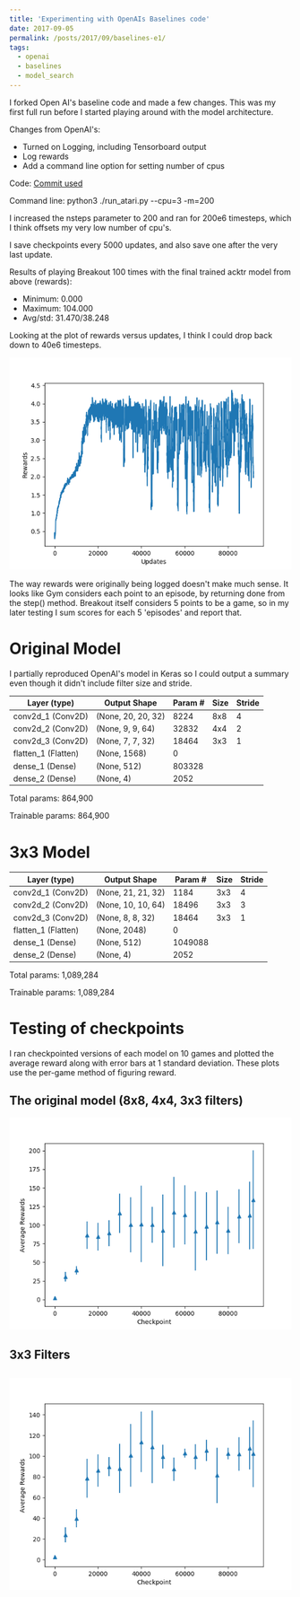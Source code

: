 ```yaml
---
title: 'Experimenting with OpenAIs Baselines code'
date: 2017-09-05
permalink: /posts/2017/09/baselines-e1/
tags:
  - openai
  - baselines
  - model_search
---
```

I forked Open AI's baseline code and made a few changes. This was my first full run before I started playing around with the model architecture.

Changes from OpenAI's:
* Turned on Logging, including Tensorboard output
* Log rewards
* Add a command line option for setting number of cpus

Code: [Commit used](https://github.com/Bleyddyn/baselines/commit/0439b162e4c03e038884abd2edd1b9a87a6df2cf)

Command line: python3 ./run_atari.py --cpu=3 -m=200

I increased the nsteps parameter to 200 and ran for 200e6 timesteps, which I think offsets my very low number of cpu's.

I save checkpoints every 5000 updates, and also save one after the very last update.

Results of playing Breakout 100 times with the final trained acktr model from above (rewards):

* Minimum: 0.000
* Maximum: 104.000
* Avg/std: 31.470/38.248

Looking at the plot of rewards versus updates, I think I could drop back down to 40e6 timesteps.

![rewards vs updates](/images/blog/2017-09-progress-e1.png "Rewards vs Updates")

The way rewards were originally being logged doesn't make much sense. It looks like Gym considers each point to an episode, by returning done from the step() method. Breakout itself considers 5 points to be a game, so in my later testing I sum scores for each 5 'episodes' and report that.

# Original Model

I partially reproduced OpenAI's model in Keras so I could output a summary even though it didn't include filter size and stride.

Layer (type)          |      Output Shape         |    Param #   | Size    |  Stride |
----------------------|---------------------------|--------------|---------|---------|
conv2d_1 (Conv2D)     |      (None, 20, 20, 32)   |    8224      |   8x8   |    4    |
conv2d_2 (Conv2D)     |      (None, 9, 9, 64)     |    32832     |   4x4   |    2    |
conv2d_3 (Conv2D)     |      (None, 7, 7, 32)     |    18464     |   3x3   |    1    |
flatten_1 (Flatten)   |      (None, 1568)         |    0         |         |         |
dense_1 (Dense)       |      (None, 512)          |    803328    |         |         |
dense_2 (Dense)       |      (None, 4)            |    2052      |         |         |

Total params: 864,900

Trainable params: 864,900

# 3x3 Model

Layer (type)          |      Output Shape         |    Param #   | Size    |  Stride |
----------------------|---------------------------|--------------|---------|---------|
conv2d_1 (Conv2D)     |      (None, 21, 21, 32)   |    1184      |   3x3   |    4    |
conv2d_2 (Conv2D)     |      (None, 10, 10, 64)   |    18496     |   3x3   |    3    |
conv2d_3 (Conv2D)     |      (None, 8, 8, 32)     |    18464     |   3x3   |    1    |
flatten_1 (Flatten)   |      (None, 2048)         |    0         |         |         |
dense_1 (Dense)       |      (None, 512)          |    1049088   |         |         |
dense_2 (Dense)       |      (None, 4)            |    2052      |         |         |

Total params: 1,089,284

Trainable params: 1,089,284

# Testing of checkpoints

I ran checkpointed versions of each model on 10 games and plotted the average reward along with error bars at 1 standard deviation. These plots use the per-game method of figuring reward.

## The original model (8x8, 4x4, 3x3 filters)

![Original Model](/images//blog/2017-09-test_rewards_e1.png "Rewards vs Updates")

## 3x3 Filters

![3x3 Filters](/images/blog/2017-09-test_rewards_e2.png "Rewards vs Updates")
------
